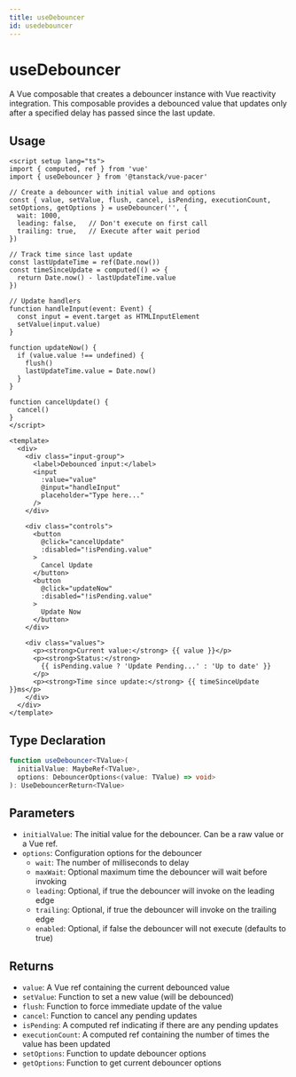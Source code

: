 ```yaml
---
title: useDebouncer
id: usedebouncer
---
```


# useDebouncer

A Vue composable that creates a debouncer instance with Vue reactivity integration. This composable provides a debounced value that updates only after a specified delay has passed since the last update.

## Usage

```vue
<script setup lang="ts">
import { computed, ref } from 'vue'
import { useDebouncer } from '@tanstack/vue-pacer'

// Create a debouncer with initial value and options
const { value, setValue, flush, cancel, isPending, executionCount, setOptions, getOptions } = useDebouncer('', {
  wait: 1000,
  leading: false,   // Don't execute on first call
  trailing: true,   // Execute after wait period
})

// Track time since last update
const lastUpdateTime = ref(Date.now())
const timeSinceUpdate = computed(() => {
  return Date.now() - lastUpdateTime.value
})

// Update handlers
function handleInput(event: Event) {
  const input = event.target as HTMLInputElement
  setValue(input.value)
}

function updateNow() {
  if (value.value !== undefined) {
    flush()
    lastUpdateTime.value = Date.now()
  }
}

function cancelUpdate() {
  cancel()
}
</script>

<template>
  <div>
    <div class="input-group">
      <label>Debounced input:</label>
      <input 
        :value="value"
        @input="handleInput"
        placeholder="Type here..."
      />
    </div>

    <div class="controls">
      <button 
        @click="cancelUpdate"
        :disabled="!isPending.value"
      >
        Cancel Update
      </button>
      <button 
        @click="updateNow"
        :disabled="!isPending.value"
      >
        Update Now
      </button>
    </div>

    <div class="values">
      <p><strong>Current value:</strong> {{ value }}</p>
      <p><strong>Status:</strong> 
        {{ isPending.value ? 'Update Pending...' : 'Up to date' }}
      </p>
      <p><strong>Time since update:</strong> {{ timeSinceUpdate }}ms</p>
    </div>
  </div>
</template>
```

## Type Declaration

```ts
function useDebouncer<TValue>(
  initialValue: MaybeRef<TValue>,
  options: DebouncerOptions<(value: TValue) => void>
): UseDebouncerReturn<TValue>
```

## Parameters

- `initialValue`: The initial value for the debouncer. Can be a raw value or a Vue ref.
- `options`: Configuration options for the debouncer
  - `wait`: The number of milliseconds to delay
  - `maxWait`: Optional maximum time the debouncer will wait before invoking
  - `leading`: Optional, if true the debouncer will invoke on the leading edge
  - `trailing`: Optional, if true the debouncer will invoke on the trailing edge
  - `enabled`: Optional, if false the debouncer will not execute (defaults to true)

## Returns

- `value`: A Vue ref containing the current debounced value
- `setValue`: Function to set a new value (will be debounced)
- `flush`: Function to force immediate update of the value
- `cancel`: Function to cancel any pending updates
- `isPending`: A computed ref indicating if there are any pending updates
- `executionCount`: A computed ref containing the number of times the value has been updated
- `setOptions`: Function to update debouncer options
- `getOptions`: Function to get current debouncer options
